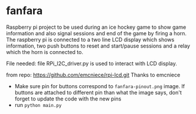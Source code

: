 # fanfara

Raspberry pi project to be used during an ice hockey game to show game information and also signal sessions and end of the game by firing a horn.
The raspberry pi is connected to a two line LCD display which shows information, two push buttons to reset and start/pause sessions and a relay which the horn is connected to.

File needed:
file RPi_I2C_driver.py is used to interact with LCD display.

from repo: https://github.com/emcniece/rpi-lcd.git 
Thanks to emcniece

- Make sure pin for buttons correspond to `fanfara-pinout.png` image. If buttons are attached to different pin than what the image says, don't forget to update the code with the new pins
- run `python main.py`
